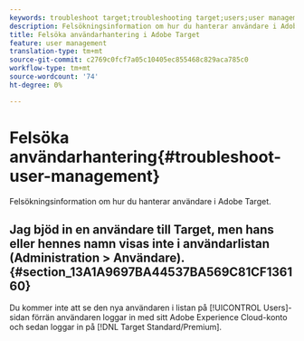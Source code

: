 ```yaml
---
keywords: troubleshoot target;troubleshooting target;users;user management
description: Felsökningsinformation om hur du hanterar användare i Adobe Target.
title: Felsöka användarhantering i Adobe Target
feature: user management
translation-type: tm+mt
source-git-commit: c2769c0fcf7a05c10405ec855468c829aca785c0
workflow-type: tm+mt
source-wordcount: '74'
ht-degree: 0%

---
```



# Felsöka användarhantering{#troubleshoot-user-management}

Felsökningsinformation om hur du hanterar användare i Adobe Target.

## Jag bjöd in en användare till Target, men hans eller hennes namn visas inte i användarlistan (Administration > Användare). {#section_13A1A9697BA44537BA569C81CF136160}

Du kommer inte att se den nya användaren i listan på [!UICONTROL Users]-sidan förrän användaren loggar in med sitt Adobe Experience Cloud-konto och sedan loggar in på [!DNL Target Standard/Premium].
